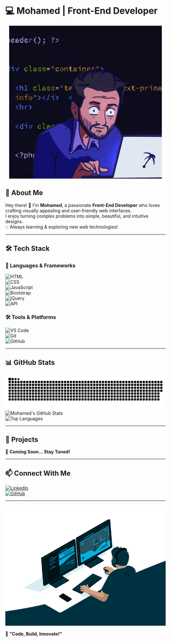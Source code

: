# 💻 Mohamed | Front-End Developer

<p align="center">
  <img src="Coding.gif" alt="Coding Animation">
</p>

## 🚀 About Me  
Hey there! 👋 I'm **Mohamed**, a passionate **Front-End Developer** who loves crafting visually appealing and user-friendly web interfaces.  
I enjoy turning complex problems into simple, beautiful, and intuitive designs.  
💡 Always learning & exploring new web technologies!  

---

## 🛠️ Tech Stack  
### 🚀 Languages & Frameworks  
![HTML](https://img.shields.io/badge/HTML5-%23E34F26.svg?style=for-the-badge&logo=html5&logoColor=white)  
![CSS](https://img.shields.io/badge/CSS3-%231572B6.svg?style=for-the-badge&logo=css3&logoColor=white)  
![JavaScript](https://img.shields.io/badge/JavaScript-%23F7DF1E.svg?style=for-the-badge&logo=javascript&logoColor=black)  
![Bootstrap](https://img.shields.io/badge/Bootstrap-%237952B3.svg?style=for-the-badge&logo=bootstrap&logoColor=white)  
![jQuery](https://img.shields.io/badge/jQuery-%230769AD.svg?style=for-the-badge&logo=jquery&logoColor=white)  
![API](https://img.shields.io/badge/API-REST%20%2F%20JSON-%2300ADD8.svg?style=for-the-badge)  

### 🛠️ Tools & Platforms  
![VS Code](https://img.shields.io/badge/VS%20Code-%23007ACC.svg?style=for-the-badge&logo=visual-studio-code&logoColor=white)  
![Git](https://img.shields.io/badge/Git-%23F05033.svg?style=for-the-badge&logo=git&logoColor=white)  
![GitHub](https://img.shields.io/badge/GitHub-%23181717.svg?style=for-the-badge&logo=github&logoColor=white)  

---

## 📊 GitHub Stats  
![GitHub Snake](snake-dark.svg)  
![Mohamed's GitHub Stats](https://github-readme-stats.vercel.app/api?username=YOUR_GITHUB_USERNAME&show_icons=true&theme=dark)  
![Top Languages](https://github-readme-stats.vercel.app/api/top-langs/?username=YOUR_GITHUB_USERNAME&layout=compact&theme=dark)  

---

## 📌 Projects  
🚀 **Coming Soon... Stay Tuned!**  

---

## 📫 Connect With Me  
[![LinkedIn](https://img.shields.io/badge/LinkedIn-Connect-blue?style=for-the-badge&logo=linkedin)](YOUR_LINKEDIN_LINK)  
[![GitHub](https://img.shields.io/badge/GitHub-Profile-black?style=for-the-badge&logo=github)](YOUR_GITHUB_LINK)  

---  

<p align="center">
  <img src="code.gif" alt="Coding Animation">
</p>

🚀 **"Code, Build, Innovate!"**  
